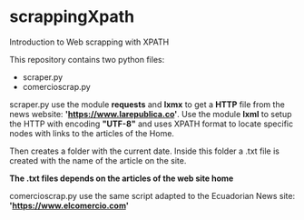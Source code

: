 # scrappingXpath
Introduction to Web scrapping with XPATH

This repository contains two python files:

- scraper.py 
- comercioscrap.py

scraper.py use the module **requests** and **lxmx** to get a **HTTP** file from the news website: **'https://www.larepublica.co'**. Use the module **lxml** to setup the HTTP with encoding **"UTF-8"** and uses XPATH format to locate specific nodes with links to the articles of the Home.

Then creates a folder with the current date. Inside this folder a .txt file is created with the name of the article on the site.

__The .txt files depends on the articles of the web site home__

comercioscrap.py use the same script adapted to the Ecuadorian News site: **'https://www.elcomercio.com'**